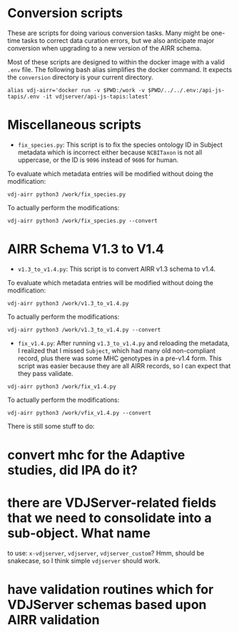 # Conversion scripts

These are scripts for doing various conversion tasks. Many might be one-time tasks to
correct data curation errors, but we also anticipate major conversion when upgrading
to a new version of the AIRR schema.

Most of these scripts are designed to within the docker image
with a valid `.env` file. The following bash alias simplifies
the docker command. It expects the `conversion` directory is your current directory.

```
alias vdj-airr='docker run -v $PWD:/work -v $PWD/../../.env:/api-js-tapis/.env -it vdjserver/api-js-tapis:latest'
```

# Miscellaneous scripts

* `fix_species.py`: This script is to fix the species ontology ID in Subject metadata
  which is incorrect either because `NCBITaxon` is not all uppercase, or the ID
  is `9096` instead of `9606` for human.

To evaluate which metadata entries will be modified without doing the modification:

```
vdj-airr python3 /work/fix_species.py
```

To actually perform the modifications:

```
vdj-airr python3 /work/fix_species.py --convert
```

# AIRR Schema V1.3 to V1.4

* `v1.3_to_v1.4.py`: This script is to convert AIRR v1.3 schema to v1.4.

To evaluate which metadata entries will be modified without doing the modification:

```
vdj-airr python3 /work/v1.3_to_v1.4.py
```

To actually perform the modifications:

```
vdj-airr python3 /work/v1.3_to_v1.4.py --convert
```

* `fix_v1.4.py`: After running `v1.3_to_v1.4.py` and reloading the metadata, I realized
  that I missed `Subject`, which had many old non-compliant record, plus there was some MHC
  genotypes in a pre-v1.4 form. This script was easier because they are all AIRR records, so
  I can expect that they pass validate.

```
vdj-airr python3 /work/fix_v1.4.py
```

To actually perform the modifications:

```
vdj-airr python3 /work/vfix_v1.4.py --convert
```

There is still some stuff to do:

# convert mhc for the Adaptive studies, did IPA do it?

# there are VDJServer-related fields that we need to consolidate into a sub-object. What name
  to use: `x-vdjserver`, `vdjserver`, `vdjserver_custom`?  Hmm, should be snakecase, so I 
  think simple `vdjserver` should work.

# have validation routines which for VDJServer schemas based upon AIRR validation

